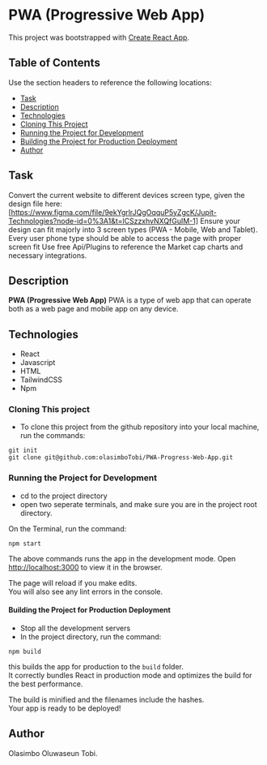 # PWA (Progressive Web App) 


This project was bootstrapped with [Create React App](https://github.com/facebook/create-react-app).


## Table of Contents

Use the section headers to reference the following locations:

- [Task](#task)
- [Description](#description)
- [Technologies](#technologies)
- [Cloning This Project](#cloning-this-project)
- [Running the Project for Development](#running-the-project-for-development)
- [Building the Project for Production Deployment](#building-the-project-for-production-deployment)
- [Author](#author)



## Task

Convert the current website to different devices screen type, given the design file here: [https://www.figma.com/file/9ekYgrlrJQgOqquP5yZgcK/Jupit-Technologies?node-id=0%3A1&t=lCSzzxhvNXQfGuIM-1]
Ensure your design can fit majorly into 3 screen types (PWA - Mobile, Web and Tablet).
Every user phone type should be able to access the page with proper screen fit
Use free Api/Plugins to reference the Market cap charts and necessary integrations.

## Description

**PWA (Progressive Web App)** PWA is a type of web app that can operate both as a web page and mobile app on any device.


## Technologies 

- React
- Javascript
- HTML
- TailwindCSS
- Npm


### Cloning This project

* To clone this project from the github repository into your local machine, run the commands:

```
git init
git clone git@github.com:olasimboTobi/PWA-Progress-Web-App.git

```
### Running the Project for Development

* cd to the project directory
* open two seperate terminals, and make sure you are in the project root directory.


On the  Terminal, run the command:

```
npm start
```

The above commands runs the app in the development mode.
Open [http://localhost:3000](http://localhost:3000) to view it in the browser.

The page will reload if you make edits.\
You will also see any lint errors in the console.


#### Building the Project for Production Deployment

* Stop all the development servers
* In the project directory, run the command:

```
npm build

```

this builds the app for production to the `build` folder.\
It correctly bundles React in production mode and optimizes the build for the best performance.

The build is minified and the filenames include the hashes.\
Your app is ready to be deployed!

## Author

Olasimbo Oluwaseun Tobi.